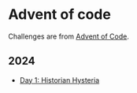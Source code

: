 # Advent of code

Challenges are from [Advent of Code](https://adventofcode.com/).

## 2024

- [Day 1: Historian Hysteria](https://adventofcode.com/2024/day/1)
